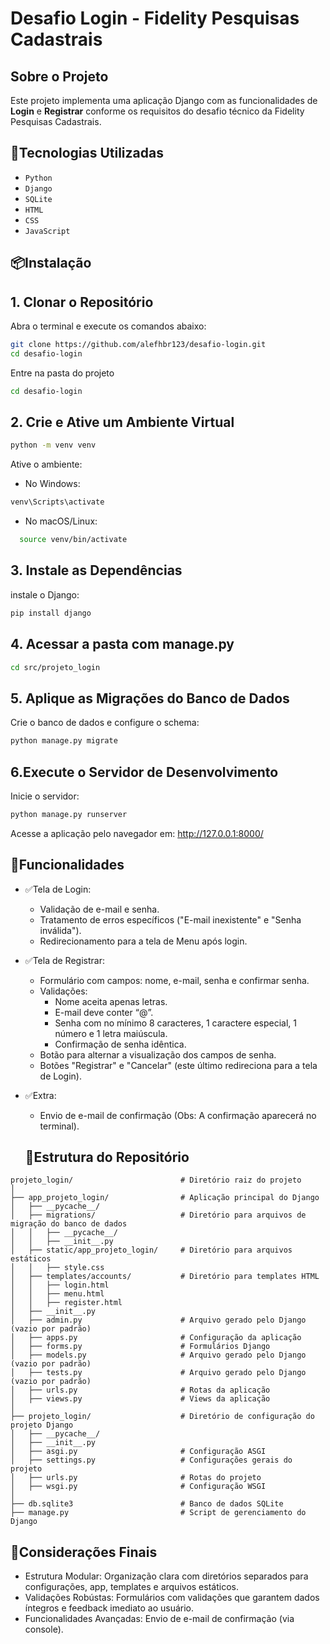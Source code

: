 # Desafio Login - Fidelity Pesquisas Cadastrais

## Sobre o Projeto
Este projeto implementa uma aplicação Django com as funcionalidades de **Login** e **Registrar** conforme os requisitos do desafio técnico da Fidelity Pesquisas Cadastrais.

## 🚀Tecnologias Utilizadas
- ``Python``
- ``Django``
- ``SQLite``
- ``HTML``
- ``CSS``
- ``JavaScript``
## 📦​Instalação
## 1. Clonar o Repositório

Abra o terminal e execute os comandos abaixo:

```bash
git clone https://github.com/alefhbr123/desafio-login.git
cd desafio-login
```
Entre na pasta do projeto

```bash
cd desafio-login
```
## 2. Crie e Ative um Ambiente Virtual
```bash
python -m venv venv
```
Ative o ambiente:
- No Windows:
```bash
venv\Scripts\activate
```
- No macOS/Linux:
```bash
  source venv/bin/activate
```
## 3. Instale as Dependências
instale o Django:
```bash
pip install django
```
## 4. Acessar a pasta com manage.py
```bash
cd src/projeto_login
```
## 5. Aplique as Migrações do Banco de Dados
Crie o banco de dados e configure o schema:
```bash
python manage.py migrate
```
## 6.Execute o Servidor de Desenvolvimento
Inicie o servidor:
```bash
python manage.py runserver
```
Acesse a aplicação pelo navegador em: http://127.0.0.1:8000/

## 🔗Funcionalidades
- ✅Tela de Login:
  - Validação de e-mail e senha.
  - Tratamento de erros específicos ("E-mail inexistente" e "Senha inválida").
  - Redirecionamento para a tela de Menu após login.
- ✅Tela de Registrar:
  - Formulário com campos: nome, e-mail, senha e confirmar senha.
  - Validações:
    - Nome aceita apenas letras.
    - E-mail deve conter “@”.
    - Senha com no mínimo 8 caracteres, 1 caractere especial, 1 número e 1 letra maiúscula.
    - Confirmação de senha idêntica.
  - Botão para alternar a visualização dos campos de senha.
  - Botões "Registrar" e "Cancelar" (este último redireciona para a tela de Login).
- ✅Extra:
  - Envio de e-mail de confirmação (Obs: A confirmação aparecerá no terminal).

  ## 📌Estrutura do Repositório
  
```text
projeto_login/                        # Diretório raiz do projeto
│
├── app_projeto_login/                # Aplicação principal do Django
│   ├── __pycache__/  
│   ├── migrations/                   # Diretório para arquivos de migração do banco de dados
│   │   ├── __pycache__/  
│   │   ├── __init__.py  
│   ├── static/app_projeto_login/     # Diretório para arquivos estáticos
│   │   ├── style.css  
│   ├── templates/accounts/           # Diretório para templates HTML
│   │   ├── login.html  
│   │   ├── menu.html  
│   │   ├── register.html  
│   ├── __init__.py  
│   ├── admin.py                      # Arquivo gerado pelo Django (vazio por padrão)
│   ├── apps.py                       # Configuração da aplicação
│   ├── forms.py                      # Formulários Django
│   ├── models.py                     # Arquivo gerado pelo Django (vazio por padrão)
│   ├── tests.py                      # Arquivo gerado pelo Django (vazio por padrão)
│   ├── urls.py                       # Rotas da aplicação
│   ├── views.py                      # Views da aplicação
│
├── projeto_login/                    # Diretório de configuração do projeto Django
│   ├── __pycache__/  
│   ├── __init__.py  
│   ├── asgi.py                       # Configuração ASGI
│   ├── settings.py                   # Configurações gerais do projeto
│   ├── urls.py                       # Rotas do projeto
│   ├── wsgi.py                       # Configuração WSGI
│
├── db.sqlite3                        # Banco de dados SQLite
├── manage.py                         # Script de gerenciamento do Django
```

## 📌Considerações Finais
- Estrutura Modular: Organização clara com diretórios separados para configurações, app, templates e arquivos estáticos.
- Validações Robústas: Formulários com validações que garantem dados íntegros e feedback imediato ao usuário.
- Funcionalidades Avançadas: Envio de e-mail de confirmação (via console).
